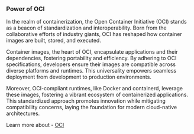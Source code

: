 ### Power of OCI 

In the realm of containerization, the Open Container Initiative (OCI) stands as a beacon of standardization and interoperability. Born from the collaborative efforts of industry giants, OCI has reshaped how container images are built, stored, and executed. 

Container images, the heart of OCI, encapsulate applications and their dependencies, fostering portability and efficiency. By adhering to OCI specifications, developers ensure their images are compatible across diverse platforms and runtimes. This universality empowers seamless deployment from development to production environments. 

Moreover, OCI-compliant runtimes, like Docker and containerd, leverage these images, fostering a vibrant ecosystem of containerized applications. This standardized approach promotes innovation while mitigating compatibility concerns, laying the foundation for modern cloud-native architectures. 

Learn more about - [OCI](https://opencontainers.org/about/overview/)